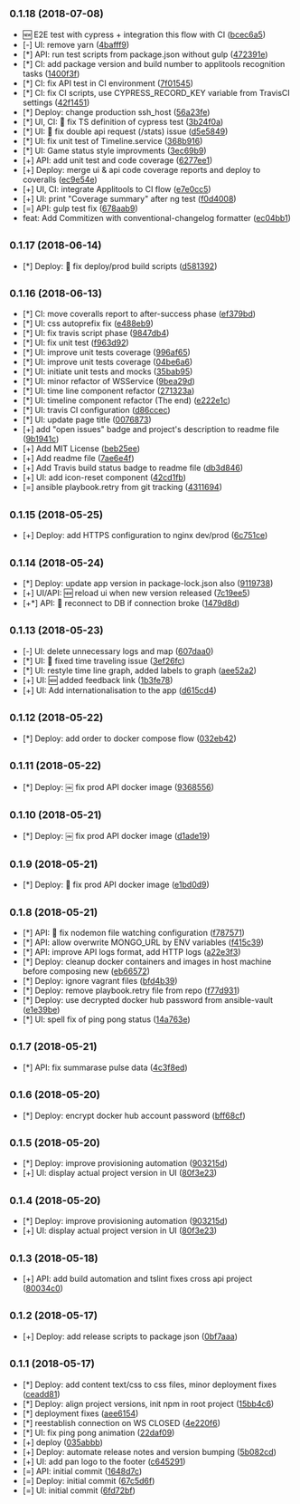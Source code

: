 <a name="0.1.18"></a>
## <small>0.1.18 (2018-07-08)</small>

* :new: E2E test with cypress + integration this flow with CI ([bcec6a5](http://crgitep:7999/hac/pingpongpulse/commits/bcec6a5))
* [-] UI: remove yarn ([4bafff9](http://crgitep:7999/hac/pingpongpulse/commits/4bafff9))
* [*] API: run test scripts from package.json without gulp ([472391e](http://crgitep:7999/hac/pingpongpulse/commits/472391e))
* [*] CI: add package version and build number to applitools recognition tasks ([1400f3f](http://crgitep:7999/hac/pingpongpulse/commits/1400f3f))
* [*] CI: fix API test in CI environment ([7f01545](http://crgitep:7999/hac/pingpongpulse/commits/7f01545))
* [*] CI: fix CI scripts, use CYPRESS_RECORD_KEY variable from TravisCI settings ([42f1451](http://crgitep:7999/hac/pingpongpulse/commits/42f1451))
* [*] Deploy: change production ssh_host ([56a23fe](http://crgitep:7999/hac/pingpongpulse/commits/56a23fe))
* [*] UI, CI: :bug: fix TS definition of cypress test ([3b24f0a](http://crgitep:7999/hac/pingpongpulse/commits/3b24f0a))
* [*] UI: :bug: fix double api request (/stats) issue ([d5e5849](http://crgitep:7999/hac/pingpongpulse/commits/d5e5849))
* [*] UI: fix unit test of Timeline.service ([368b916](http://crgitep:7999/hac/pingpongpulse/commits/368b916))
* [*] UI: Game status style improvments ([3ec69b9](http://crgitep:7999/hac/pingpongpulse/commits/3ec69b9))
* [+] API: add unit test and code coverage ([6277ee1](http://crgitep:7999/hac/pingpongpulse/commits/6277ee1))
* [+] Deploy: merge ui & api code coverage reports and deploy to coveralls ([ec9e54e](http://crgitep:7999/hac/pingpongpulse/commits/ec9e54e))
* [+] UI, CI: integrate Applitools to CI flow ([e7e0cc5](http://crgitep:7999/hac/pingpongpulse/commits/e7e0cc5))
* [+] UI: print "Coverage summary" after ng test ([f0d4008](http://crgitep:7999/hac/pingpongpulse/commits/f0d4008))
* [=] API: gulp test fix ([678aab9](http://crgitep:7999/hac/pingpongpulse/commits/678aab9))
* feat: Add Commitizen with conventional-changelog formatter ([ec04bb1](http://crgitep:7999/hac/pingpongpulse/commits/ec04bb1))



<a name="0.1.17"></a>
## <small>0.1.17 (2018-06-14)</small>

* [*] Deploy: :bug: fix deploy/prod build scripts ([d581392](http://crgitep:7999/hac/pingpongpulse/commits/d581392))



<a name="0.1.16"></a>
## <small>0.1.16 (2018-06-13)</small>

* [*] CI: move coveralls report to after-success phase ([ef379bd](http://crgitep:7999/hac/pingpongpulse/commits/ef379bd))
* [*] UI: css autoprefix fix ([e488eb9](http://crgitep:7999/hac/pingpongpulse/commits/e488eb9))
* [*] UI: fix travis script phase ([9847db4](http://crgitep:7999/hac/pingpongpulse/commits/9847db4))
* [*] UI: fix unit test ([f963d92](http://crgitep:7999/hac/pingpongpulse/commits/f963d92))
* [*] UI: improve unit tests coverage ([996af65](http://crgitep:7999/hac/pingpongpulse/commits/996af65))
* [*] UI: improve unit tests coverage ([04be6a6](http://crgitep:7999/hac/pingpongpulse/commits/04be6a6))
* [*] UI: initiate unit tests and mocks ([35bab95](http://crgitep:7999/hac/pingpongpulse/commits/35bab95))
* [*] UI: minor refactor of WSService ([9bea29d](http://crgitep:7999/hac/pingpongpulse/commits/9bea29d))
* [*] UI: time line component refactor ([271323a](http://crgitep:7999/hac/pingpongpulse/commits/271323a))
* [*] UI: timeline component refactor (The end) ([e222e1c](http://crgitep:7999/hac/pingpongpulse/commits/e222e1c))
* [*] UI: travis CI configuration ([d86ccec](http://crgitep:7999/hac/pingpongpulse/commits/d86ccec))
* [*] UI: update page title ([0076873](http://crgitep:7999/hac/pingpongpulse/commits/0076873))
* [+] add "open issues" badge and project's description to readme file ([9b1941c](http://crgitep:7999/hac/pingpongpulse/commits/9b1941c))
* [+] Add MIT License ([beb25ee](http://crgitep:7999/hac/pingpongpulse/commits/beb25ee))
* [+] Add readme file ([7ae6e4f](http://crgitep:7999/hac/pingpongpulse/commits/7ae6e4f))
* [+] Add Travis build status badge to readme file ([db3d846](http://crgitep:7999/hac/pingpongpulse/commits/db3d846))
* [+] UI: add icon-reset component ([42cd1fb](http://crgitep:7999/hac/pingpongpulse/commits/42cd1fb))
* [=] ansible playbook.retry from git tracking ([4311694](http://crgitep:7999/hac/pingpongpulse/commits/4311694))



<a name="0.1.15"></a>
## <small>0.1.15 (2018-05-25)</small>

* [+] Deploy: add HTTPS configuration to nginx dev/prod ([6c751ce](http://crgitep:7999/hac/pingpongpulse/commits/6c751ce))



<a name="0.1.14"></a>
## <small>0.1.14 (2018-05-24)</small>

* [*] Deploy: update app version in package-lock.json also ([9119738](http://crgitep:7999/hac/pingpongpulse/commits/9119738))
* [+] UI/API: :new: reload ui when new version released ([7c19ee5](http://crgitep:7999/hac/pingpongpulse/commits/7c19ee5))
* [+*] API: :repeat: reconnect to DB if connection broke ([1479d8d](http://crgitep:7999/hac/pingpongpulse/commits/1479d8d))



<a name="0.1.13"></a>
## <small>0.1.13 (2018-05-23)</small>

* [-] UI: delete unnecessary logs and map ([607daa0](http://crgitep:7999/hac/pingpongpulse/commits/607daa0))
* [*] UI: :bug: fixed time traveling issue ([3ef26fc](http://crgitep:7999/hac/pingpongpulse/commits/3ef26fc))
* [*] UI: restyle time line graph, added labels to graph ([aee52a2](http://crgitep:7999/hac/pingpongpulse/commits/aee52a2))
* [+] UI: :new: added feedback link ([1b3fe78](http://crgitep:7999/hac/pingpongpulse/commits/1b3fe78))
* [+] UI: Add internationalisation to the app ([d615cd4](http://crgitep:7999/hac/pingpongpulse/commits/d615cd4))



<a name="0.1.12"></a>
## <small>0.1.12 (2018-05-22)</small>

* [*] Deploy: add order to docker compose flow ([032eb42](http://crgitep:7999/hac/pingpongpulse/commits/032eb42))



<a name="0.1.11"></a>
## <small>0.1.11 (2018-05-22)</small>

* [*] Deploy: ￼ fix prod API docker image ([9368556](http://crgitep:7999/hac/pingpongpulse/commits/9368556))



<a name="0.1.10"></a>
## <small>0.1.10 (2018-05-21)</small>

* [*] Deploy: ￼ fix prod API docker image ([d1ade19](http://crgitep:7999/hac/pingpongpulse/commits/d1ade19))



<a name="0.1.9"></a>
## <small>0.1.9 (2018-05-21)</small>

* [*] Deploy: :bug: fix prod API docker image ([e1bd0d9](http://crgitep:7999/hac/pingpongpulse/commits/e1bd0d9))



<a name="0.1.8"></a>
## <small>0.1.8 (2018-05-21)</small>

* [*] API: :bug: fix nodemon file watching configuration ([f787571](http://crgitep:7999/hac/pingpongpulse/commits/f787571))
* [*] API: allow overwrite MONGO_URL by ENV variables ([f415c39](http://crgitep:7999/hac/pingpongpulse/commits/f415c39))
* [*] API: improve API logs format, add HTTP logs ([a22e3f3](http://crgitep:7999/hac/pingpongpulse/commits/a22e3f3))
* [*] Deploy: cleanup docker containers and images in host machine before composing new ([eb66572](http://crgitep:7999/hac/pingpongpulse/commits/eb66572))
* [*] Deploy: ignore vagrant files ([bfd4b39](http://crgitep:7999/hac/pingpongpulse/commits/bfd4b39))
* [*] Deploy: remove playbook.retry file from repo ([f77d931](http://crgitep:7999/hac/pingpongpulse/commits/f77d931))
* [*] Deploy: use decrypted docker hub password from ansible-vault ([e1e39be](http://crgitep:7999/hac/pingpongpulse/commits/e1e39be))
* [*] UI: spell fix of ping pong status ([14a763e](http://crgitep:7999/hac/pingpongpulse/commits/14a763e))



<a name="0.1.7"></a>
## <small>0.1.7 (2018-05-21)</small>

* [*] API: fix summarase pulse data ([4c3f8ed](http://crgitep:7999/hac/pingpongpulse/commits/4c3f8ed))



<a name="0.1.6"></a>
## <small>0.1.6 (2018-05-20)</small>

* [*] Deploy: encrypt docker hub account password ([bff68cf](http://crgitep:7999/hac/pingpongpulse/commits/bff68cf))



<a name="0.1.5"></a>
## <small>0.1.5 (2018-05-20)</small>

* [*] Deploy: improve provisioning automation ([903215d](http://crgitep:7999/hac/pingpongpulse/commits/903215d))
* [+] UI: display actual project version in UI ([80f3e23](http://crgitep:7999/hac/pingpongpulse/commits/80f3e23))



<a name="0.1.4"></a>
## <small>0.1.4 (2018-05-20)</small>

* [*] Deploy: improve provisioning automation ([903215d](http://crgitep:7999/hac/pingpongpulse/commits/903215d))
* [+] UI: display actual project version in UI ([80f3e23](http://crgitep:7999/hac/pingpongpulse/commits/80f3e23))



<a name="0.1.3"></a>
## <small>0.1.3 (2018-05-18)</small>

* [+] API: add build automation and tslint fixes cross api project ([80034c0](http://crgitep:7999/hac/pingpongpulse/commits/80034c0))



<a name="0.1.2"></a>
## <small>0.1.2 (2018-05-17)</small>

* [+] Deploy: add release scripts to package json ([0bf7aaa](http://crgitep:7999/hac/pingpongpulse/commits/0bf7aaa))



<a name="0.1.1"></a>
## <small>0.1.1 (2018-05-17)</small>

* [*] Deploy: add content text/css to css files, minor deployment fixes ([ceadd81](http://crgitep:7999/hac/pingpongpulse/commits/ceadd81))
* [*] Deploy: align project versions, init npm in root project ([15bb4c6](http://crgitep:7999/hac/pingpongpulse/commits/15bb4c6))
* [*] deployment fixes ([aee6154](http://crgitep:7999/hac/pingpongpulse/commits/aee6154))
* [*] reestablish connection on WS CLOSED ([4e220f6](http://crgitep:7999/hac/pingpongpulse/commits/4e220f6))
* [*] UI: fix ping pong animation ([22daf09](http://crgitep:7999/hac/pingpongpulse/commits/22daf09))
* [+] deploy ([035abbb](http://crgitep:7999/hac/pingpongpulse/commits/035abbb))
* [+] Deploy: automate release notes and version bumping ([5b082cd](http://crgitep:7999/hac/pingpongpulse/commits/5b082cd))
* [+] UI: add pan logo to the footer ([c645291](http://crgitep:7999/hac/pingpongpulse/commits/c645291))
* [=] API: initial commit ([1648d7c](http://crgitep:7999/hac/pingpongpulse/commits/1648d7c))
* [=] Deploy: initial commit ([67c5d6f](http://crgitep:7999/hac/pingpongpulse/commits/67c5d6f))
* [=] UI: initial commit ([6fd72bf](http://crgitep:7999/hac/pingpongpulse/commits/6fd72bf))



